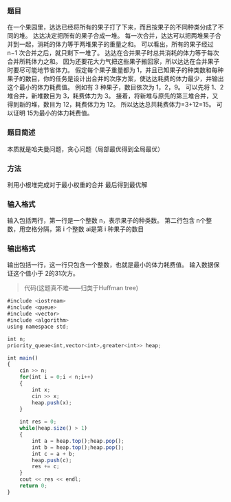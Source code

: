 ### 题目
在一个果园里，达达已经将所有的果子打了下来，而且按果子的不同种类分成了不同的堆。
达达决定把所有的果子合成一堆。
每一次合并，达达可以把两堆果子合并到一起，消耗的体力等于两堆果子的重量之和。
可以看出，所有的果子经过 n−1 次合并之后，就只剩下一堆了。
达达在合并果子时总共消耗的体力等于每次合并所耗体力之和。
因为还要花大力气把这些果子搬回家，所以达达在合并果子时要尽可能地节省体力。
假定每个果子重量都为 1，并且已知果子的种类数和每种果子的数目，你的任务是设计出合并的次序方案，使达达耗费的体力最少，并输出这个最小的体力耗费值。
例如有 3 种果子，数目依次为 1，2，9。
可以先将 1、2 堆合并，新堆数目为 3，耗费体力为 3。
接着，将新堆与原先的第三堆合并，又得到新的堆，数目为 12，耗费体力为 12。
所以达达总共耗费体力=3+12=15。
可以证明 15为最小的体力耗费值。

### 题目简述
本质就是哈夫曼问题，贪心问题（局部最优得到全局最优）

### 方法
利用小根堆完成对于最小权重的合并 最后得到最优解

### 输入格式
输入包括两行，第一行是一个整数 n，表示果子的种类数。
第二行包含 n个整数，用空格分隔，第 i 个整数 ai是第 i 种果子的数目

### 输出格式
输出包括一行，这一行只包含一个整数，也就是最小的体力耗费值。
输入数据保证这个值小于 2的31次方。

> 代码(这题真不难——归类于Huffman tree)
```js
#include <iostream>
#include <queue>
#include <vector>
#include <algorithm>
using namespace std;

int n;
priority_queue<int,vector<int>,greater<int>> heap;

int main()
{
    cin >> n;
    for(int i = 0;i < n;i++)
    {
        int x;
        cin >> x;
        heap.push(x);
    }
    
    int res = 0;
    while(heap.size() > 1)
    {
        int a = heap.top();heap.pop();
        int b = heap.top();heap.pop();
        int c = a + b;
        heap.push(c);
        res += c;
    }
    cout << res << endl;
    return 0;
}
```